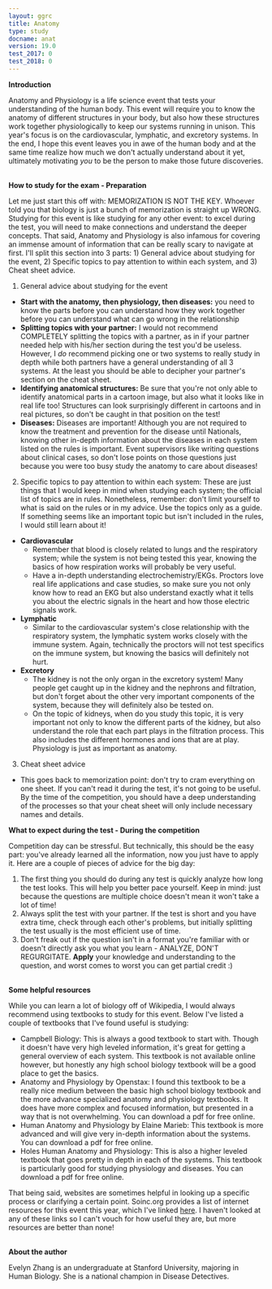 ```yaml
---
layout: ggrc
title: Anatomy
type: study
docname: anat
version: 19.0
test_2017: 0
test_2018: 0
---
```


**Introduction**

Anatomy and Physiology is a life science event that tests your understanding of the human body. This event will require you to know the anatomy of different structures in your body, but also how these structures work together physiologically to keep our systems running in unison. This year&#39;s focus is on the cardiovascular, lymphatic, and excretory systems. In the end, I hope this event leaves you in awe of the human body and at the same time realize how much we don&#39;t actually understand about it yet, ultimately motivating _you_ to be the person to make those future discoveries.

<br>**How to study for the exam - Preparation**

Let me just start this off with: MEMORIZATION IS NOT THE KEY. Whoever told you that biology is just a bunch of memorization is straight up WRONG. Studying for this event is like studying for any other event: to excel during the test, you will need to make connections and understand the deeper concepts. That said, Anatomy and Physiology is also infamous for covering an immense amount of information that can be really scary to navigate at first. I&#39;ll split this section into 3 parts: 1) General advice about studying for the event, 2) Specific topics to pay attention to within each system, and 3) Cheat sheet advice.

1) General advice about studying for the event

- **Start with the anatomy, then physiology, then diseases:** you need to know the parts before you can understand how they work together before you can understand what can go wrong in the relationship
- **Splitting topics with your partner:** I would not recommend COMPLETELY splitting the topics with a partner, as in if your partner needed help with his/her section during the test you&#39;d be useless. However, I _do_ recommend picking one or two systems to really study in depth while both partners have a general understanding of all 3 systems. At the least you should be able to decipher your partner&#39;s section on the cheat sheet.
- **Identifying anatomical structures:** Be sure that you&#39;re not only able to identify anatomical parts in a cartoon image, but also what it looks like in real life too! Structures can look surprisingly different in cartoons and in real pictures, so don&#39;t be caught in that position on the test!
- **Diseases:** Diseases are important! Although you are not required to know the treatment and prevention for the disease until Nationals, knowing other in-depth information about the diseases in each system listed on the rules is important. Event supervisors like writing questions about clinical cases, so don&#39;t lose points on those questions just because you were too busy study the anatomy to care about diseases!

2) Specific topics to pay attention to within each system: These are just things that I would keep in mind when studying each system; the official list of topics are in rules. Nonetheless, remember: don&#39;t limit yourself to what is said on the rules or in my advice. Use the topics only as a guide. If something seems like an important topic but isn&#39;t included in the rules, I would still learn about it!

- **Cardiovascular**
  - Remember that blood is closely related to lungs and the respiratory system; while the system is not being tested this year, knowing the basics of how respiration works will probably be very useful.
  - Have a in-depth understanding electrochemistry/EKGs. Proctors love real life applications and case studies, so make sure you not only know how to read an EKG but also understand exactly what it tells you about the electric signals in the heart and how those electric signals work.
- **Lymphatic**
  - Similar to the cardiovascular system&#39;s close relationship with the respiratory system, the lymphatic system works closely with the immune system. Again, technically the proctors will not test specifics on the immune system, but knowing the basics will definitely not hurt.
- **Excretory**
  - The kidney is not the only organ in the excretory system! Many people get caught up in the kidney and the nephrons and filtration, but don&#39;t forget about the other very important components of the system, because they will definitely also be tested on.
  - On the topic of kidneys, when do you study this topic, it is very important not only to know the different parts of the kidney, but also understand the role that each part plays in the filtration process. This also includes the different hormones and ions that are at play. Physiology is just as important as anatomy.

3) Cheat sheet advice

- This goes back to memorization point: don&#39;t try to cram everything on one sheet. If you can&#39;t read it during the test, it&#39;s not going to be useful. By the time of the competition, you should have a deep understanding of the processes so that your cheat sheet will only include necessary names and details.

**What to expect during the test - During the competition**

Competition day can be stressful. But technically, this should be the easy part: you&#39;ve already learned all the information, now you just have to apply it. Here are a couple of pieces of advice for the big day:

1. The first thing you should do during any test is quickly analyze how long the test looks. This will help you better pace yourself. Keep in mind: just because the questions are multiple choice doesn&#39;t mean it won&#39;t take a lot of time!
2. Always split the test with your partner. If the test is short and you have extra time, check through each other&#39;s problems, but initially splitting the test usually is the most efficient use of time.
3. Don&#39;t freak out if the question isn&#39;t in a format you&#39;re familiar with or doesn&#39;t directly ask you what you learn -  ANALYZE, DON&#39;T REGURGITATE. **Apply** your knowledge and understanding to the question, and worst comes to worst you can get partial credit :)

<br>**Some helpful resources**

While you can learn a lot of biology off of Wikipedia, I would always recommend using textbooks to study for this event. Below I&#39;ve listed a couple of textbooks that I&#39;ve found useful is studying:

- Campbell Biology: This is always a good textbook to start with. Though it doesn&#39;t have very high leveled information, it&#39;s great for getting a general overview of each system. This textbook is not available online however, but honestly any high school biology textbook will be a good place to get the basics.
- Anatomy and Physiology by Openstax: I found this textbook to be a really nice medium between the basic high school biology textbook and the more advance specialized anatomy and physiology textbooks. It does have more complex and focused information, but presented in a way that is not overwhelming. You can download a pdf for free online.
- Human Anatomy and Physiology by Elaine Marieb: This textbook is more advanced and will give very in-depth information about the systems. You can download a pdf for free online.
- Holes Human Anatomy and Physiology: This is also a higher leveled textbook that goes pretty in depth in each of the systems. This textbook is particularly good for studying physiology and diseases. You can download a pdf for free online.

That being said, websites are sometimes helpful in looking up a specific process or clarifying a certain point. Soinc.org provides a list of internet resources for this event this year, which I&#39;ve linked [here](https://www.soinc.org/sites/default/files/uploaded_files/19_A%26P_YR4_INTERNET_Resources.pdf). I haven&#39;t looked at any of these links so I can&#39;t vouch for how useful they are, but more resources are better than none!

<br>**About the author**

Evelyn Zhang is an undergraduate at Stanford University, majoring in Human Biology. She is a national champion in Disease Detectives.